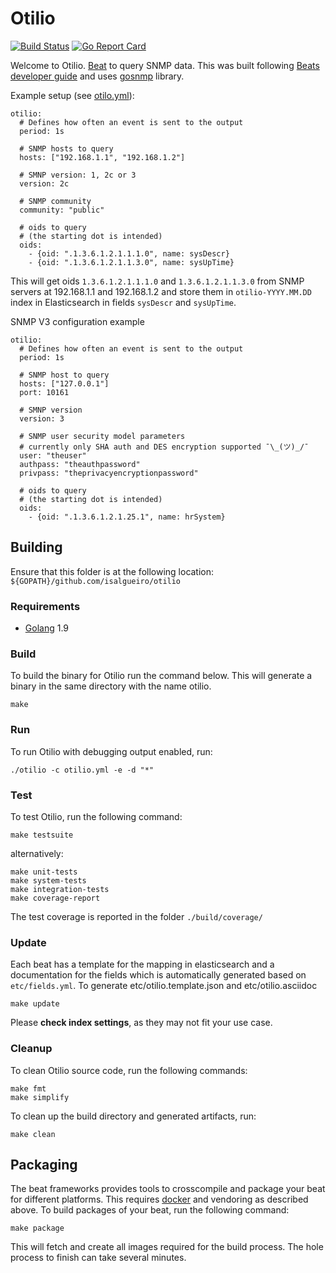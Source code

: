 # Otilio

[![Build Status](https://travis-ci.org/isalgueiro/otilio.svg?branch=master)](https://travis-ci.org/isalgueiro/otilio) [![Go Report Card](https://goreportcard.com/badge/github.com/isalgueiro/otilio)](https://goreportcard.com/report/github.com/isalgueiro/otilio)

Welcome to Otilio. [Beat](https://www.elastic.co/products/beats) to query SNMP data. This was built following [Beats developer guide](https://www.elastic.co/guide/en/beats/devguide/6.1/new-beat.html) and uses [gosnmp](https://github.com/soniah/gosnmp) library.

Example setup (see [otilo.yml](otilio.yml)):

```
otilio:
  # Defines how often an event is sent to the output
  period: 1s

  # SNMP hosts to query
  hosts: ["192.168.1.1", "192.168.1.2"]

  # SMNP version: 1, 2c or 3
  version: 2c

  # SNMP community
  community: "public"

  # oids to query
  # (the starting dot is intended)
  oids:
    - {oid: ".1.3.6.1.2.1.1.1.0", name: sysDescr}
    - {oid: ".1.3.6.1.2.1.1.3.0", name: sysUpTime}
```
This will get oids `1.3.6.1.2.1.1.1.0` and `1.3.6.1.2.1.1.3.0` from SNMP servers at 192.168.1.1 and 192.168.1.2 and store them in `otilio-YYYY.MM.DD` index in Elasticsearch in fields `sysDescr` and `sysUpTime`.

SNMP V3 configuration example

```
otilio:
  # Defines how often an event is sent to the output
  period: 1s

  # SNMP host to query
  hosts: ["127.0.0.1"]
  port: 10161

  # SMNP version
  version: 3

  # SNMP user security model parameters
  # currently only SHA auth and DES encryption supported ¯\_(ツ)_/¯
  user: "theuser"
  authpass: "theauthpassword"
  privpass: "theprivacyencryptionpassword"

  # oids to query
  # (the starting dot is intended)
  oids:
    - {oid: ".1.3.6.1.2.1.25.1", name: hrSystem}
```

## Building

Ensure that this folder is at the following location:
`${GOPATH}/github.com/isalgueiro/otilio`

### Requirements

* [Golang](https://golang.org/dl/) 1.9

### Build

To build the binary for Otilio run the command below. This will generate a binary
in the same directory with the name otilio.

```
make
```


### Run

To run Otilio with debugging output enabled, run:

```
./otilio -c otilio.yml -e -d "*"
```


### Test

To test Otilio, run the following command:

```
make testsuite
```

alternatively:
```
make unit-tests
make system-tests
make integration-tests
make coverage-report
```

The test coverage is reported in the folder `./build/coverage/`

### Update

Each beat has a template for the mapping in elasticsearch and a documentation for the fields
which is automatically generated based on `etc/fields.yml`.
To generate etc/otilio.template.json and etc/otilio.asciidoc

```
make update
```
Please **check index settings**, as they may not fit your use case.

### Cleanup

To clean  Otilio source code, run the following commands:

```
make fmt
make simplify
```

To clean up the build directory and generated artifacts, run:

```
make clean
```

## Packaging

The beat frameworks provides tools to crosscompile and package your beat for different platforms. This requires [docker](https://www.docker.com/) and vendoring as described above. To build packages of your beat, run the following command:

```
make package
```

This will fetch and create all images required for the build process. The hole process to finish can take several minutes.

